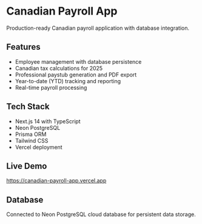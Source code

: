 # Canadian Payroll App

Production-ready Canadian payroll application with database integration.

## Features
- Employee management with database persistence
- Canadian tax calculations for 2025
- Professional paystub generation and PDF export
- Year-to-date (YTD) tracking and reporting
- Real-time payroll processing

## Tech Stack
- Next.js 14 with TypeScript
- Neon PostgreSQL
- Prisma ORM
- Tailwind CSS
- Vercel deployment

## Live Demo
https://canadian-payroll-app.vercel.app

## Database
Connected to Neon PostgreSQL cloud database for persistent data storage.

